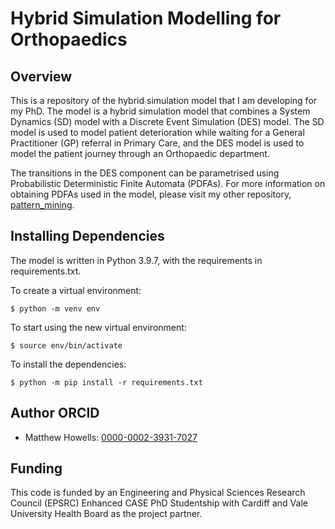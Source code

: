 # Hybrid Simulation Modelling for Orthopaedics 

## Overview

This is a repository of the hybrid simulation model that I am developing for 
my PhD. The model is a hybrid simulation model that combines a System Dynamics
(SD) model with a Discrete Event Simulation (DES) model. The SD model is used 
to model patient deterioration while waiting for a General Practitioner (GP) 
referral in Primary Care, and the DES model is used to model the patient 
journey through an Orthopaedic department.

The transitions in the DES component can be parametrised using Probabilistic 
Deterministic Finite Automata (PDFAs). For more information on obtaining PDFAs 
used in the model, please visit my other repository, 
[pattern_mining](https://github.com/MHowells/pattern_mining).

## Installing Dependencies

The model is written in Python 3.9.7, with the requirements in requirements.txt.

To create a virtual environment:

    $ python -m venv env

To start using the new virtual environment:

    $ source env/bin/activate

To install the dependencies:

    $ python -m pip install -r requirements.txt

## Author ORCID

- Matthew Howells: [0000-0002-3931-7027](https://orcid.org/0000-0002-3931-7027)

## Funding 

This code is funded by an Engineering and Physical Sciences Research Council 
(EPSRC) Enhanced CASE PhD Studentship with Cardiff and Vale University Health 
Board as the project partner.

